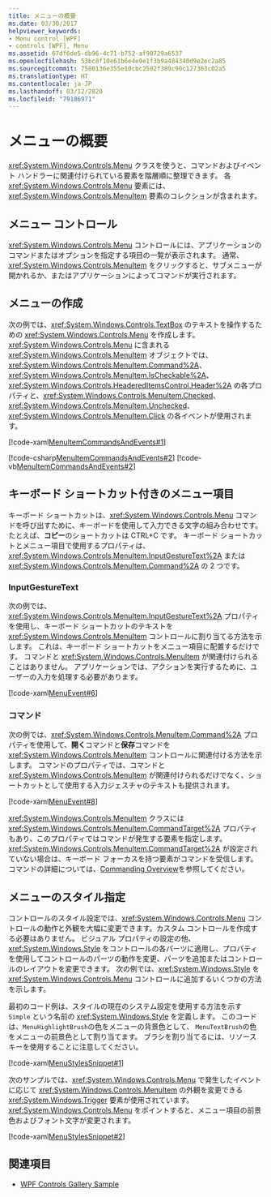 ```yaml
---
title: メニューの概要
ms.date: 03/30/2017
helpviewer_keywords:
- Menu control [WPF]
- controls [WPF], Menu
ms.assetid: 67df6de5-db96-4c71-b752-af90729a6537
ms.openlocfilehash: 53bc8f10e61b6e4e9e1f3b9a484340d9e2ec2a85
ms.sourcegitcommit: 7588136e355e10cbc2582f389c90c127363c02a5
ms.translationtype: HT
ms.contentlocale: ja-JP
ms.lasthandoff: 03/12/2020
ms.locfileid: "79186971"
---
```

# <a name="menu-overview"></a>メニューの概要
<xref:System.Windows.Controls.Menu> クラスを使うと、コマンドおよびイベント ハンドラーに関連付けられている要素を階層順に整理できます。 各 <xref:System.Windows.Controls.Menu> 要素には、<xref:System.Windows.Controls.MenuItem> 要素のコレクションが含まれます。  

<a name="menu_control"></a>
## <a name="menu-control"></a>メニュー コントロール  
 <xref:System.Windows.Controls.Menu> コントロールには、アプリケーションのコマンドまたはオプションを指定する項目の一覧が表示されます。 通常、<xref:System.Windows.Controls.MenuItem> をクリックすると、サブメニューが開かれるか、またはアプリケーションによってコマンドが実行されます。  
  
<a name="creating_menus"></a>
## <a name="creating-menus"></a>メニューの作成  
 次の例では、<xref:System.Windows.Controls.TextBox> のテキストを操作するための <xref:System.Windows.Controls.Menu> を作成します。 <xref:System.Windows.Controls.Menu> に含まれる <xref:System.Windows.Controls.MenuItem> オブジェクトでは、<xref:System.Windows.Controls.MenuItem.Command%2A>、<xref:System.Windows.Controls.MenuItem.IsCheckable%2A>、<xref:System.Windows.Controls.HeaderedItemsControl.Header%2A> の各プロパティと、<xref:System.Windows.Controls.MenuItem.Checked>、<xref:System.Windows.Controls.MenuItem.Unchecked>、<xref:System.Windows.Controls.MenuItem.Click> の各イベントが使用されます。  
  
 [!code-xaml[MenuItemCommandsAndEvents#1](~/samples/snippets/csharp/VS_Snippets_Wpf/MenuItemCommandsAndEvents/CSharp/Window1.xaml#1)]  
  
 [!code-csharp[MenuItemCommandsAndEvents#2](~/samples/snippets/csharp/VS_Snippets_Wpf/MenuItemCommandsAndEvents/CSharp/Window1.xaml.cs#2)]
 [!code-vb[MenuItemCommandsAndEvents#2](~/samples/snippets/visualbasic/VS_Snippets_Wpf/MenuItemCommandsAndEvents/VisualBasic/Window1.xaml.vb#2)]  
  
<a name="menus_with_shortcutkeys"></a>
## <a name="menuitems-with-keyboard-shortcuts"></a>キーボード ショートカット付きのメニュー項目  
 キーボード ショートカットは、<xref:System.Windows.Controls.Menu> コマンドを呼び出すために、キーボードを使用して入力できる文字の組み合わせです。 たとえば、**コピー**のショートカットは CTRL+C です。 キーボード ショートカットとメニュー項目で使用するプロパティは、<xref:System.Windows.Controls.MenuItem.InputGestureText%2A> または <xref:System.Windows.Controls.MenuItem.Command%2A> の 2 つです。  
  
<a name="menus_inputgesturetext"></a>
### <a name="inputgesturetext"></a>InputGestureText  
 次の例では、<xref:System.Windows.Controls.MenuItem.InputGestureText%2A> プロパティを使用し、キーボード ショートカットのテキストを <xref:System.Windows.Controls.MenuItem> コントロールに割り当てる方法を示します。 これは、キーボード ショートカットをメニュー項目に配置するだけです。  コマンドと <xref:System.Windows.Controls.MenuItem> が関連付けられることはありません。 アプリケーションでは、アクションを実行するために、ユーザーの入力を処理する必要があります。  
  
 [!code-xaml[MenuEvent#6](~/samples/snippets/csharp/VS_Snippets_Wpf/MenuEvent/CSharp/Pane1.xaml#6)]  
  
<a name="menus_commands"></a>
### <a name="command"></a>コマンド  
 次の例では、<xref:System.Windows.Controls.MenuItem.Command%2A> プロパティを使用して、**開く**コマンドと**保存**コマンドを <xref:System.Windows.Controls.MenuItem> コントロールに関連付ける方法を示します。 コマンドのプロパティでは、コマンドと <xref:System.Windows.Controls.MenuItem> が関連付けられるだけでなく、ショートカットとして使用する入力ジェスチャのテキストも提供されます。  
  
 [!code-xaml[MenuEvent#8](~/samples/snippets/csharp/VS_Snippets_Wpf/MenuEvent/CSharp/Pane1.xaml#8)]  
  
 <xref:System.Windows.Controls.MenuItem> クラスには <xref:System.Windows.Controls.MenuItem.CommandTarget%2A> プロパティもあり、このプロパティではコマンドが発生する要素を指定します。 <xref:System.Windows.Controls.MenuItem.CommandTarget%2A> が設定されていない場合は、キーボード フォーカスを持つ要素がコマンドを受信します。 コマンドの詳細については、[Commanding Overview](../advanced/commanding-overview.md)を参照してください。  
  
<a name="menu_styling"></a>
## <a name="menu-styling"></a>メニューのスタイル指定  
 コントロールのスタイル設定では、<xref:System.Windows.Controls.Menu> コントロールの動作と外観を大幅に変更できます。カスタム コントロールを作成する必要はありません。 ビジュアル プロパティの設定の他、<xref:System.Windows.Style> をコントロールの各パーツに適用し、プロパティを使用してコントロールのパーツの動作を変更、パーツを追加またはコントロールのレイアウトを変更できます。 次の例では、<xref:System.Windows.Style> を <xref:System.Windows.Controls.Menu> コントロールに追加するいくつかの方法を示します。  
  
 最初のコード例は、スタイルの現在のシステム設定を使用する方法を示す `Simple` という名前の <xref:System.Windows.Style> を定義します。 このコードは、`MenuHighlightBrush`の色をメニューの背景色として、 `MenuTextBrush`の色をメニューの前景色として割り当てます。 ブラシを割り当てるには、リソース キーを使用することに注意してください。  
  
 [!code-xaml[MenuStylesSnippet#1](~/samples/snippets/csharp/VS_Snippets_Wpf/MenuStylesSnippet/CS/app.xaml#1)]  
  
 次のサンプルでは、<xref:System.Windows.Controls.Menu> で発生したイベントに応じて <xref:System.Windows.Controls.MenuItem> の外観を変更できる <xref:System.Windows.Trigger> 要素が使用されています。 <xref:System.Windows.Controls.Menu> をポイントすると、メニュー項目の前景色およびフォント文字が変更されます。  
  
 [!code-xaml[MenuStylesSnippet#2](~/samples/snippets/csharp/VS_Snippets_Wpf/MenuStylesSnippet/CS/app.xaml#2)]  
  
## <a name="see-also"></a>関連項目

- [WPF Controls Gallery Sample](https://github.com/Microsoft/WPF-Samples/tree/master/Getting%20Started/ControlsAndLayout)
